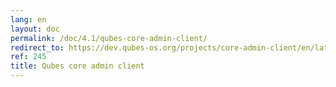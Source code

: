 ```yaml
---
lang: en
layout: doc
permalink: /doc/4.1/qubes-core-admin-client/
redirect_to: https://dev.qubes-os.org/projects/core-admin-client/en/latest/
ref: 245
title: Qubes core admin client
---
```

